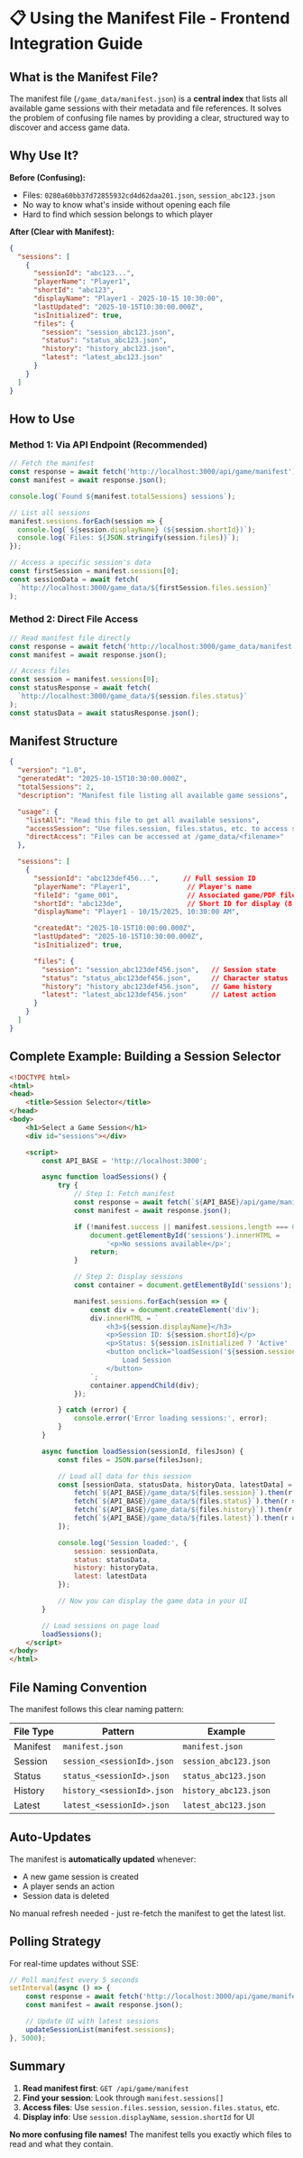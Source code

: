# 📋 Using the Manifest File - Frontend Integration Guide

## What is the Manifest File?

The manifest file (`/game_data/manifest.json`) is a **central index** that lists all available game sessions with their metadata and file references. It solves the problem of confusing file names by providing a clear, structured way to discover and access game data.

## Why Use It?

**Before (Confusing):**
- Files: `0280a60bb37d72855932cd4d62daa201.json`, `session_abc123.json`
- No way to know what's inside without opening each file
- Hard to find which session belongs to which player

**After (Clear with Manifest):**
```json
{
  "sessions": [
    {
      "sessionId": "abc123...",
      "playerName": "Player1",
      "shortId": "abc123",
      "displayName": "Player1 - 2025-10-15 10:30:00",
      "lastUpdated": "2025-10-15T10:30:00.000Z",
      "isInitialized": true,
      "files": {
        "session": "session_abc123.json",
        "status": "status_abc123.json",
        "history": "history_abc123.json",
        "latest": "latest_abc123.json"
      }
    }
  ]
}
```

## How to Use

### Method 1: Via API Endpoint (Recommended)

```javascript
// Fetch the manifest
const response = await fetch('http://localhost:3000/api/game/manifest');
const manifest = await response.json();

console.log(`Found ${manifest.totalSessions} sessions`);

// List all sessions
manifest.sessions.forEach(session => {
  console.log(`${session.displayName} (${session.shortId})`);
  console.log(`Files: ${JSON.stringify(session.files)}`);
});

// Access a specific session's data
const firstSession = manifest.sessions[0];
const sessionData = await fetch(
  `http://localhost:3000/game_data/${firstSession.files.session}`
);
```

### Method 2: Direct File Access

```javascript
// Read manifest file directly
const response = await fetch('http://localhost:3000/game_data/manifest.json');
const manifest = await response.json();

// Access files
const session = manifest.sessions[0];
const statusResponse = await fetch(
  `http://localhost:3000/game_data/${session.files.status}`
);
const statusData = await statusResponse.json();
```

## Manifest Structure

```json
{
  "version": "1.0",
  "generatedAt": "2025-10-15T10:30:00.000Z",
  "totalSessions": 2,
  "description": "Manifest file listing all available game sessions",

  "usage": {
    "listAll": "Read this file to get all available sessions",
    "accessSession": "Use files.session, files.status, etc. to access specific data",
    "directAccess": "Files can be accessed at /game_data/<filename>"
  },

  "sessions": [
    {
      "sessionId": "abc123def456...",      // Full session ID
      "playerName": "Player1",              // Player's name
      "fileId": "game_001",                 // Associated game/PDF file
      "shortId": "abc123de",                // Short ID for display (8 chars)
      "displayName": "Player1 - 10/15/2025, 10:30:00 AM",

      "createdAt": "2025-10-15T10:00:00.000Z",
      "lastUpdated": "2025-10-15T10:30:00.000Z",
      "isInitialized": true,

      "files": {
        "session": "session_abc123def456.json",   // Session state
        "status": "status_abc123def456.json",     // Character status
        "history": "history_abc123def456.json",   // Game history
        "latest": "latest_abc123def456.json"      // Latest action
      }
    }
  ]
}
```

## Complete Example: Building a Session Selector

```html
<!DOCTYPE html>
<html>
<head>
    <title>Session Selector</title>
</head>
<body>
    <h1>Select a Game Session</h1>
    <div id="sessions"></div>

    <script>
        const API_BASE = 'http://localhost:3000';

        async function loadSessions() {
            try {
                // Step 1: Fetch manifest
                const response = await fetch(`${API_BASE}/api/game/manifest`);
                const manifest = await response.json();

                if (!manifest.success || manifest.sessions.length === 0) {
                    document.getElementById('sessions').innerHTML =
                        '<p>No sessions available</p>';
                    return;
                }

                // Step 2: Display sessions
                const container = document.getElementById('sessions');

                manifest.sessions.forEach(session => {
                    const div = document.createElement('div');
                    div.innerHTML = `
                        <h3>${session.displayName}</h3>
                        <p>Session ID: ${session.shortId}</p>
                        <p>Status: ${session.isInitialized ? 'Active' : 'Not Started'}</p>
                        <button onclick="loadSession('${session.sessionId}', '${JSON.stringify(session.files)}')">
                            Load Session
                        </button>
                    `;
                    container.appendChild(div);
                });

            } catch (error) {
                console.error('Error loading sessions:', error);
            }
        }

        async function loadSession(sessionId, filesJson) {
            const files = JSON.parse(filesJson);

            // Load all data for this session
            const [sessionData, statusData, historyData, latestData] = await Promise.all([
                fetch(`${API_BASE}/game_data/${files.session}`).then(r => r.json()),
                fetch(`${API_BASE}/game_data/${files.status}`).then(r => r.json()),
                fetch(`${API_BASE}/game_data/${files.history}`).then(r => r.json()),
                fetch(`${API_BASE}/game_data/${files.latest}`).then(r => r.json())
            ]);

            console.log('Session loaded:', {
                session: sessionData,
                status: statusData,
                history: historyData,
                latest: latestData
            });

            // Now you can display the game data in your UI
        }

        // Load sessions on page load
        loadSessions();
    </script>
</body>
</html>
```

## File Naming Convention

The manifest follows this clear naming pattern:

| File Type | Pattern | Example |
|-----------|---------|---------|
| Manifest | `manifest.json` | `manifest.json` |
| Session | `session_<sessionId>.json` | `session_abc123.json` |
| Status | `status_<sessionId>.json` | `status_abc123.json` |
| History | `history_<sessionId>.json` | `history_abc123.json` |
| Latest | `latest_<sessionId>.json` | `latest_abc123.json` |

## Auto-Updates

The manifest is **automatically updated** whenever:
- A new game session is created
- A player sends an action
- Session data is deleted

No manual refresh needed - just re-fetch the manifest to get the latest list.

## Polling Strategy

For real-time updates without SSE:

```javascript
// Poll manifest every 5 seconds
setInterval(async () => {
    const response = await fetch('http://localhost:3000/api/game/manifest');
    const manifest = await response.json();

    // Update UI with latest sessions
    updateSessionList(manifest.sessions);
}, 5000);
```

## Summary

1. **Read manifest first**: `GET /api/game/manifest`
2. **Find your session**: Look through `manifest.sessions[]`
3. **Access files**: Use `session.files.session`, `session.files.status`, etc.
4. **Display info**: Use `session.displayName`, `session.shortId` for UI

**No more confusing file names!** The manifest tells you exactly which files to read and what they contain.
